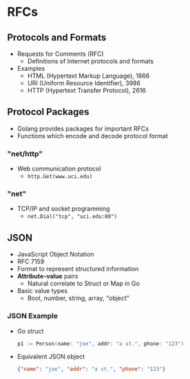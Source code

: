 # RFCs

## Protocols and Formats
- Requests for Comments (RFC)
    - Definitions of Internet protocols and formats
- Examples
    - HTML (Hypertext Markup Language), 1866
    - URI (Uniform Resource Identifier), 3986
    - HTTP (Hypertext Transfer Protocol), 2616

## Protocol Packages
- Golang provides packages for important RFCs
- Functions which encode and decode protocol format

### "net/http"
- Web communication protocol 
    - `http.Get(www.uci.edu)`

### "net"
- TCP/IP and socket programming
    - `net.Dial("tcp", "uci.edu:80")`

## JSON
- JavaScript Object Notation
- RFC 7159
- Format to represent structured information 
- **Attribute-value** pairs
    - Natural correlate to Struct or Map in Go
- Basic value types
    - Bool, number, string, array, "object"

### JSON Example
- Go struct
    ```go
    p1 := Person(name: "joe", addr: "a st.", phone: "123")
    ```
- Equivalent JSON object
    ```json
    {"name": "joe", "addr": "a st.", "phone": "123"}
    ```

